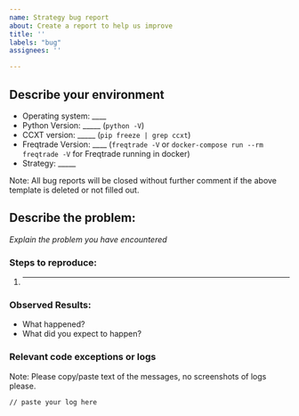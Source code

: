 ```yaml
---
name: Strategy bug report
about: Create a report to help us improve
title: ''
labels: "bug"
assignees: ''

---
```

<!-- 
Have you searched for similar issues before posting it?

Please only post bug-reports related to strategies in this repository.
For bugs with Freqtrade, please use the [freqtrade issue tracker](https://github.com/freqtrade/freqtrade/issues)

Please do not use bug reports to request new features.
-->

## Describe your environment

  * Operating system: ____
  * Python Version: _____ (`python -V`)
  * CCXT version: _____ (`pip freeze | grep ccxt`)
  * Freqtrade Version: ____ (`freqtrade -V` or `docker-compose run --rm freqtrade -V` for Freqtrade running in docker)
  * Strategy: _____
  
Note: All bug reports will be closed without further comment if the above template is deleted or not filled out.

## Describe the problem:

*Explain the problem you have encountered*

### Steps to reproduce:

  1. _____

  
### Observed Results:

  * What happened?
  * What did you expect to happen?

### Relevant code exceptions or logs

Note: Please copy/paste text of the messages, no screenshots of logs please.

  ```
  // paste your log here
  ```
